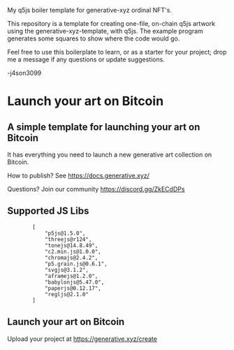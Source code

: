 My q5js boiler template for generative-xyz ordinal NFT's.

This repository is a template for creating one-file, on-chain q5js artwork using the generative-xyz-template, with q5js.
The example program generates some squares to show where the code would go.

Feel free to use this boilerplate to learn, or as a starter for your project; drop me a message if any questions or update suggestions.

-j4son3099

# Launch your art on Bitcoin

## A simple template for launching your art on Bitcoin

It has everything you need to launch a new generative art collection on Bitcoin.

How to publish? See https://docs.generative.xyz/

Questions? Join our community https://discord.gg/ZkECdDPs

## Supported JS Libs

            [
                "p5js@1.5.0",
                "threejs@r124",
                "tonejs@14.8.49",
                "c2.min.js@1.0.0",
                "chromajs@2.4.2",
                "p5.grain.js@0.6.1",
                "svgjs@3.1.2",
                "aframejs@1.2.0",
                "babylonjs@5.47.0",
                "paperjs@0.12.17",
                "regljs@2.1.0"
            ]

## Launch your art on Bitcoin

Upload your project at https://generative.xyz/create
